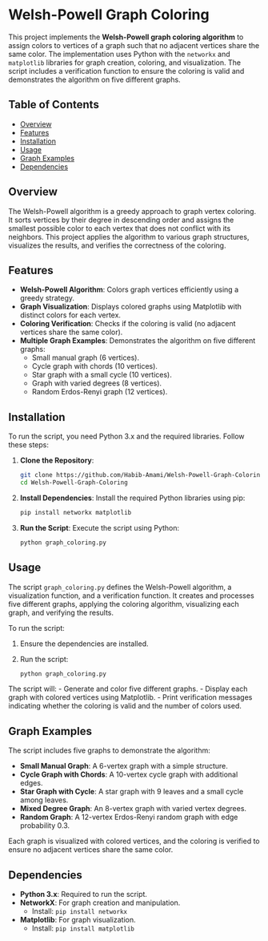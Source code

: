 # Welsh-Powell Graph Coloring

This project implements the **Welsh-Powell graph coloring algorithm** to assign colors to vertices of a graph such that no adjacent vertices share the same color. The implementation uses Python with the `networkx` and `matplotlib` libraries for graph creation, coloring, and visualization. The script includes a verification function to ensure the coloring is valid and demonstrates the algorithm on five different graphs.

## Table of Contents

- [Overview](#overview)
- [Features](#features)
- [Installation](#installation)
- [Usage](#usage)
- [Graph Examples](#graph-examples)
- [Dependencies](#dependencies)

## Overview

The Welsh-Powell algorithm is a greedy approach to graph vertex coloring. It sorts vertices by their degree in descending order and assigns the smallest possible color to each vertex that does not conflict with its neighbors. This project applies the algorithm to various graph structures, visualizes the results, and verifies the correctness of the coloring.

## Features

- **Welsh-Powell Algorithm**: Colors graph vertices efficiently using a greedy strategy.
- **Graph Visualization**: Displays colored graphs using Matplotlib with distinct colors for each vertex.
- **Coloring Verification**: Checks if the coloring is valid (no adjacent vertices share the same color).
- **Multiple Graph Examples**: Demonstrates the algorithm on five different graphs:
  - Small manual graph (6 vertices).
  - Cycle graph with chords (10 vertices).
  - Star graph with a small cycle (10 vertices).
  - Graph with varied degrees (8 vertices).
  - Random Erdos-Renyi graph (12 vertices).

## Installation

To run the script, you need Python 3.x and the required libraries. Follow these steps:

1. **Clone the Repository**:

   ```bash
   git clone https://github.com/Habib-Amami/Welsh-Powell-Graph-Coloring.git
   cd Welsh-Powell-Graph-Coloring
   ```

2. **Install Dependencies**: Install the required Python libraries using pip:

   ```bash
   pip install networkx matplotlib
   ```

3. **Run the Script**: Execute the script using Python:

   ```bash
   python graph_coloring.py
   ```

## Usage

The script `graph_coloring.py` defines the Welsh-Powell algorithm, a visualization function, and a verification function. It creates and processes five different graphs, applying the coloring algorithm, visualizing each graph, and verifying the results.

To run the script:

1. Ensure the dependencies are installed.
2. Run the script:

    ```bash
   python graph_coloring.py
   ```

The script will:
    - Generate and color five different graphs.
    - Display each graph with colored vertices using Matplotlib.
    - Print verification messages indicating whether the coloring is valid and the number of colors used.

## Graph Examples

The script includes five graphs to demonstrate the algorithm:

- **Small Manual Graph**: A 6-vertex graph with a simple structure.
- **Cycle Graph with Chords**: A 10-vertex cycle graph with additional edges.
- **Star Graph with Cycle**: A star graph with 9 leaves and a small cycle among leaves.
- **Mixed Degree Graph**: An 8-vertex graph with varied vertex degrees.
- **Random Graph**: A 12-vertex Erdos-Renyi random graph with edge probability 0.3.

Each graph is visualized with colored vertices, and the coloring is verified to ensure no adjacent vertices share the same color.

## Dependencies

- **Python 3.x**: Required to run the script.
- **NetworkX**: For graph creation and manipulation.
  - Install: `pip install networkx`
- **Matplotlib**: For graph visualization.
  - Install: `pip install matplotlib`
